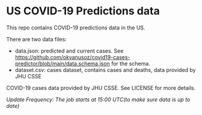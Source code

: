 # US COVID-19 Predictions data

This repo contains COVID-19 predictions data in the US.

There are two data files:
- data.json: predicted and current cases. See https://github.com/okyanusoz/covid19-cases-predictor/blob/main/data.schema.json for the schema.
- dataset.csv: cases dataset, contains cases and deaths, data provided by JHU CSSE

COVID-19 cases data provided by JHU CSSE. See LICENSE for more details.

*Update Frequency: The job starts at 15:00 UTC(to make sure data is up to date)*
